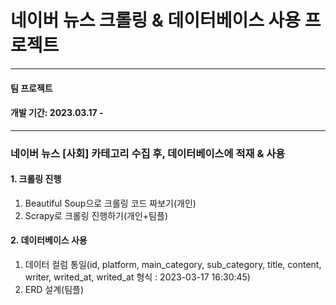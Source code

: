 # 네이버 뉴스 크롤링 & 데이터베이스 사용 프로젝트

---

#### 팀 프로젝트
#### 개발 기간: 2023.03.17 - 

---

### 네이버 뉴스 [사회] 카테고리 수집 후, 데이터베이스에 적재 & 사용

#### 1. 크롤링 진행

 1) Beautiful Soup으로 크롤링 코드 짜보기(개인)
 2) Scrapy로 크롤링 진행하기(개인+팀플)

#### 2. 데이터베이스 사용

 1) 데이터 컬럼 통일(id, platform, main_category, sub_category, title, content, writer, writed_at, writed_at 형식 : 2023-03-17 16:30:45)
 2) ERD 설계(팀플)

 
 
